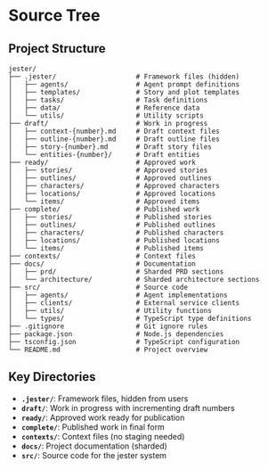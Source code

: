 # Source Tree

## Project Structure

```
jester/
├── .jester/                    # Framework files (hidden)
│   ├── agents/                 # Agent prompt definitions
│   ├── templates/              # Story and plot templates
│   ├── tasks/                  # Task definitions
│   ├── data/                   # Reference data
│   └── utils/                  # Utility scripts
├── draft/                      # Work in progress
│   ├── context-{number}.md     # Draft context files
│   ├── outline-{number}.md     # Draft outline files
│   ├── story-{number}.md       # Draft story files
│   └── entities-{number}/      # Draft entities
├── ready/                      # Approved work
│   ├── stories/                # Approved stories
│   ├── outlines/               # Approved outlines
│   ├── characters/             # Approved characters
│   ├── locations/              # Approved locations
│   └── items/                  # Approved items
├── complete/                   # Published work
│   ├── stories/                # Published stories
│   ├── outlines/               # Published outlines
│   ├── characters/             # Published characters
│   ├── locations/              # Published locations
│   └── items/                  # Published items
├── contexts/                   # Context files
├── docs/                       # Documentation
│   ├── prd/                    # Sharded PRD sections
│   └── architecture/           # Sharded architecture sections
├── src/                        # Source code
│   ├── agents/                 # Agent implementations
│   ├── clients/                # External service clients
│   ├── utils/                  # Utility functions
│   └── types/                  # TypeScript type definitions
├── .gitignore                  # Git ignore rules
├── package.json                # Node.js dependencies
├── tsconfig.json               # TypeScript configuration
└── README.md                   # Project overview
```

## Key Directories

- **`.jester/`**: Framework files, hidden from users
- **`draft/`**: Work in progress with incrementing draft numbers
- **`ready/`**: Approved work ready for publication
- **`complete/`**: Published work in final form
- **`contexts/`**: Context files (no staging needed)
- **`docs/`**: Project documentation (sharded)
- **`src/`**: Source code for the jester system
